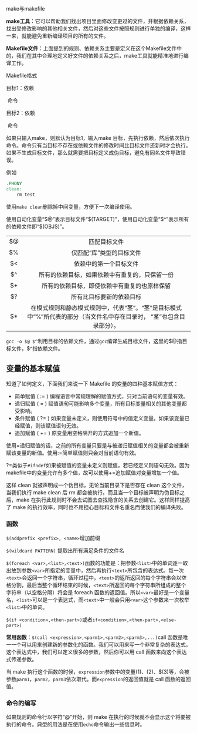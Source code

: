 make与makefile

**make工具**：它可以帮助我们找出项目里面修改变更过的文件，并根据依赖关系，找出受修改影响的其他相关文件，然后对这些文件按照规则进行单独的编译，这样一来，就能避免重新编译项目的所有的文件。

**Makefile文件**：上面提到的规则、依赖关系主要是定义在这个Makefile文件中的，我们在其中合理地定义好文件的依赖关系之后，make工具就能精准地进行编译工作。

Makefile格式

目标1：依赖

​	命令

目标2：依赖

​    命令

如果只输入make，则默认为目标1，输入make 目标，先执行依赖，然后依次执行命令。命令只有当目标不存在或依赖文件的修改时间比目标文件还新时才会执行。如果不生成目标文件，那么就需要把目标定义成伪目标，避免有同名文件导致错误。

例如

``` makefile
.PHONY
clean:
	rm test
```

使用``make clean``删除掉中间变量，方便下一次编译使用。

使用自动化变量“\$@”表示目标文件“​\$(TARGET)”，使用自动化变量“\$^”表示所有的依赖文件即“$(OBJS)”。

|      |                                                              |
| :--: | :----------------------------------------------------------: |
|  $@  |                         匹配目标文件                         |
|  $%  |                   仅匹配“库”类型的目标文件                   |
|  $<  |                    依赖中的第一个目标文件                    |
|  $^  |        所有的依赖目标，如果依赖中有重复的，只保留一份        |
|  $+  |         所有的依赖目标，即使依赖中有重复的也原样保留         |
|  $?  |                   所有比目标要新的依赖目标                   |
|  $*  | 在模式规则和静态模式规则中，代表“茎”。“茎”是目标模式中“%”所代表的部分（当文件名中存在目录时， “茎”也包含目录部分）。 |

``gcc -o $@ $^``利用目标的依赖文件，通过``gcc``编译生成目标文件，这里的\$@指目标文件，\$^指依赖文件。

## 变量的基本赋值

知道了如何定义，下面我们来说一下 Makefile 的变量的四种基本赋值方式：

-  简单赋值 ( := ) 编程语言中常规理解的赋值方式，只对当前语句的变量有效。
-  递归赋值 ( = ) 赋值语句可能影响多个变量，所有目标变量相关的其他变量都受影响。
-  条件赋值 ( ?= ) 如果变量未定义，则使用符号中的值定义变量。如果该变量已经赋值，则该赋值语句无效。
-  追加赋值 ( += ) 原变量用空格隔开的方式追加一个新值。

使用=递归赋值的话，之前的所有变量只要是与被递归赋值相关的变量都会被重新赋该变量的新值。使用:=简单赋值则只会对当前语句有效。

?=类似于``#ifndef``如果被赋值的变量未定义则赋值，若已经定义则语句无效。因为makefile中的变量允许有多个值，故可以使用+=追加赋值对变量增加一个值。

这样 clean 就被声明成一个伪目标，无论当前目录下是否存在 clean 这个文件，当我们执行 make clean 后 rm 都会被执行。而且当一个目标被声明为伪目标之后，make 在执行此规则时不会去试图去查找隐含的关系去创建它。这样同样提高了 make 的执行效率，同时也不用担心目标和文件名重名而使我们的编译失败。

### 函数

``$(addprefix <prefix>, <name>``增加前缀

``$(wildcard PATTERN)`` 提取出所有满足条件的文件名

``$(foreach <var>,<list>,<text>)``函数的功能是：把参数`<list>`中的单词逐一取出放到参数`<var>`所指定的变量中，然后再执行`<text>`所包含的表达式。每一次`<text>`会返回一个字符串，循环过程中，`<text>`的返所返回的每个字符串会以空格分割，最后当整个循环结束的时候，`<text>`所返回的每个字符串所组成的整个字符串（以空格分隔）将会是 foreach 函数的返回值。所以`<var>`最好是一个变量名，`<list>`可以是一个表达式，而`<text>`中一般会只用`<var>`这个参数来一次枚举`<list>`中的单词。

``$(if <condition>,<then-part>)``或者``if<condition>,<then-part>,<else-part>)``

**常用函数**：``$(call <expression>,<parm1>,<parm2>,<parm3>,...)``call 函数是唯一一个可以用来创建新的参数化的函数。我们可以用来写一个非常复杂的表达式，这个表达式中，我们可以定义很多的参数，然后你可以用 call 函数来向这个表达式传递参数。

当 make 执行这个函数的时候，`expression`参数中的变量$(1)、$(2)、$(3)等，会被参数`parm1`，`parm2`，`parm3`依次取代。而`expression`的返回值就是 call 函数的返回值。

### 命令的编写

如果规则的命令行以字符“@”开始，则 make 在执行的时候就不会显示这个将要被执行的命令。典型的用法是在使用`echo`命令输出一些信息时。